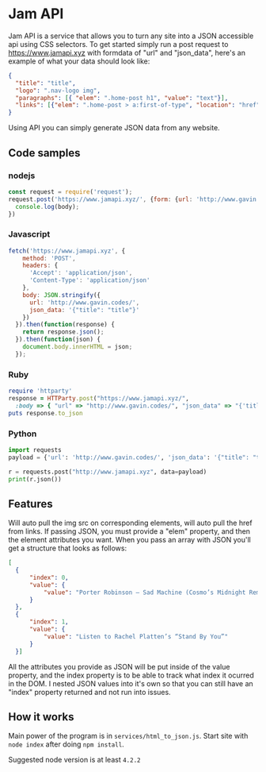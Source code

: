 # Jam API
Jam API is a service that allows you to turn any site into a JSON accessible api using CSS selectors. To get started simply run a post request to https://www.jamapi.xyz with formdata of "url" and "json_data", here's an example of what your data should look like:
```json
{
  "title": "title",
  "logo": ".nav-logo img",
  "paragraphs": [{ "elem": ".home-post h1", "value": "text"}], 
  "links": [{"elem": ".home-post > a:first-of-type", "location": "href"}]
}
```
Using API you can simply generate JSON data from any website.

## Code samples
### nodejs
```js
const request = require('request');
request.post('https://www.jamapi.xyz/', {form: {url: 'http://www.gavin.codes/', json_data: '{"title": "title"}'}}, function(err, response, body) {
  console.log(body);
})  
```
### Javascript
```js
fetch('https://www.jamapi.xyz', {
    method: 'POST',
    headers: {
      'Accept': 'application/json',
      'Content-Type': 'application/json'
    },
    body: JSON.stringify({
      url: 'http://www.gavin.codes/',
      json_data: '{"title": "title"}'
    })
  }).then(function(response) {
    return response.json();
  }).then(function(json) {
    document.body.innerHTML = json;
  });  
```
### Ruby
```ruby
require 'httparty'
response = HTTParty.post("https://www.jamapi.xyz/",
  :body => { "url" => "http://www.gavin.codes/", "json_data" => "{'title': 'title'}"})  
puts response.to_json
```
### Python
```python
import requests
payload = {'url': 'http://www.gavin.codes/', 'json_data': '{"title": "title"}'}

r = requests.post("http://www.jamapi.xyz", data=payload)
print(r.json())
```

## Features
Will auto pull the img src on corresponding elements, will auto pull the href from links. If passing JSON, you must provide a "elem" property, and then the element attributes you want. When you pass an array with JSON you'll get a structure that looks as follows:
```json
[
  {
      "index": 0,
      "value": {
          "value": "Porter Robinson – Sad Machine (Cosmo’s Midnight Remix)"
      }
  },
  {
      "index": 1,
      "value": {
          "value": "Listen to Rachel Platten’s “Stand By You”"
      }
  }]
```
All the attributes you provide as JSON will be put inside of the value property, and the index property is to be able to track what index it ocurred in the DOM. I nested JSON values into it's own so that you can still have an "index" property returned and not run into issues.

## How it works
Main power of the program is in `services/html_to_json.js`. Start site with `node index` after doing `npm install`.

Suggested node version is at least `4.2.2`
